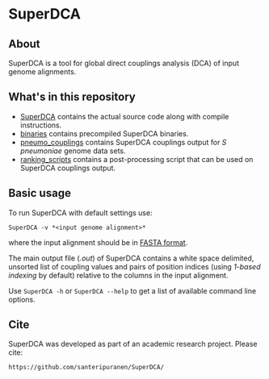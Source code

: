 # SuperDCA

## About

SuperDCA is a tool for global direct couplings analysis (DCA) of input genome alignments.

## What's in this repository

* [SuperDCA](SuperDCA) contains the actual source code along with compile instructions.
* [binaries](binaries) contains precompiled SuperDCA binaries.
* [pneumo_couplings](pneumo_couplings) contains SuperDCA couplings output for *S pneumoniae* genome data sets.
* [ranking_scripts](ranking_scripts) contains a post-processing script that can be used on SuperDCA couplings output.

## Basic usage

To run SuperDCA with default settings use:
```
SuperDCA -v *<input genome alignment>*
```
where the input alignment should be in [FASTA format](https://en.wikipedia.org/wiki/FASTA_format).

The main output file (*.out*) of SuperDCA contains a white space delimited, unsorted list of coupling values and pairs of position indices (using *1-based indexing* by default) relative to the columns in the input alignment.

Use `SuperDCA -h` or `SuperDCA --help` to get a list of available command line options.

## Cite

SuperDCA was developed as part of an academic research project. Please cite:
```
https://github.com/santeripuranen/SuperDCA/
```
